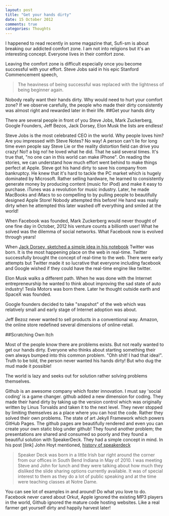 ```yaml
---
layout: post
title: "Get your hands dirty"
date: 15 October 2012
comments: true
categories: Thoughts
---
```


I happened to read recently in some magazine that, Sufi-sm is about breaking our addicted comfort zone. I am not into religions but it's an interesting concept. Everyone lives in their comfort zone.

Leaving the comfort zone is difficult especially once you become successful with your effort.  Steve Jobs said in his epic Stanford Commencement speech,

> The heaviness of being successful was replaced with the lightness of being beginner again.

Nobody really want their hands dirty. Why would need to hurt your comfort zone? If we observe carefully, the people who made their dirty consistently was almost right and rewarded later in their life.
##Get your hands dirty

There are several people in front of you Steve Jobs, Mark Zuckerberg, Google Founders, Jeff Bezos, Jack Dorsey, Elon Musk the lists are endless!

Steve Jobs is the most celebrated CEO in the world. Why people loves him? Are you impressed with Steve Notes? No way! A person can't lie for long time even people say Steve Lie or the reality distortion field can drive you crazy! No!! a big no! he loved what he did. That he said several times. It's true that, "no one can in this world can make iPhone". On reading the stories, we can understand how much effort went behind to make things perfect at Apple. Steve got his hand dirty to save his company from bankruptcy. He knew that it's hard to tackle the PC market  which is hugely dominated by Microsoft. Rather selling hardware, he learned to consistently generate money by producing content (music for iPod) and make it easy to purchase. iTunes was a revolution for music industry. Later, he made MacBooks and iMacs to so compelling to by pulling people to beautifully designed Apple Store! Nobody attempted this before! He hand was really dirty when he attempted this later washed off everything and smiled at the world!

When Facebook was founded, Mark Zuckerberg would never thought of one fine day in October, 2012 his venture counts a billionth user! What he solved was the dilemma of social networks. What Facebook now is evolved through years!

When [Jack Dorsey, sketched a simple idea in his notebook](http://m.flickr.com/#/photos/jackdorsey/182613360/sizes/l/) Twitter was born. It is the most happening place on the web in real-time. Twitter successfully brought the concept of real-time to the web. There were early attempts but Twitter made it so lucrative that everyone including facebook and Google wished if they could have the real-time engine like twitter.

Elon Musk walks a different path. When he was done with the Internet entrepreneurship he wanted to think about improving the sad state of auto industry! Tesla Motors was born there. Later he thought outside earth and SpaceX was founded.

Google founders decided to take "snapshot" of the web which was relatively small and early stage of Internet adoption was about. 

Jeff Bezoz never wanted to sell products in a conventional way. Amazon, the online store redefined several dimensions of online-retail.

##Scratching Own Itch

Most of the people know there are problems exists. But not really wanted to get our hands dirty. Everyone who thinks about starting something their own always bumped into this common problem. "Ohh shit! I had that idea!". Truth to be told, the person never wanted his hands dirty! But who dug the mud made it possible!

The world is lazy and seeks out for solution rather solving problems themselves.

Github is an awesome company which foster innovation. I must say 'social coding' is a game changer.  github added a new dimension for coding. They made their hand dirty by taking up the version control which was originally written by Linus Torvalds and taken it to the next level. They never stopped by limiting themselves as a place where you can host the code. Rather they solved their own problems. The state of art Jekyll Framework which powers GitHub Pages. The github pages are beautifully rendered and even you can create your own static blog under github! They found another problem; the presentations are shared and consumed so poorly and they found a beautiful solution with SpeakerDeck. They had a simple concept in mind. In his post [link] John Hoyt mentioned, [history of speakerdeck](http://theprogrammingbutler.com/blog/archives/2011/10/03/the-history-of-speaker-deck/)

>Speaker Deck was born in a little Irish bar right around the corner from our offices in South Bend Indiana in May of 2010. I was meeting Steve and John for lunch and they were talking about how much they disliked the slide sharing options currently available. It was of special interest to them as they do a lot of public speaking and at the time were teaching classes at Notre Dame.

You can see lot of examples in and around! Do what you love to do. Facebook never cared about Orkut, Apple ignored the existing MP3 players in the world, Github ignored the mature code hosting websites. Like a real farmer get yourself dirty and happily harvest later!
